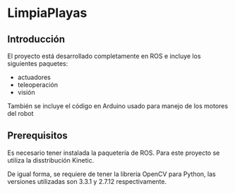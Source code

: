# LimpiaPlayas

## Introducción
El proyecto está desarrollado completamente en ROS e incluye los siguientes paquetes:
- actuadores
- teleoperación
- visión

También se incluye el código en Arduino usado para manejo de los motores del robot

## Prerequisitos
Es necesario tener instalada la paquetería de ROS. Para este proyecto se utiliza la disstribución Kinetic. 

De igual forma, se requiere de tener la librería OpenCV para Python, las versiones utilizadas son 3.3.1 y 2.7.12 respectivamente.

